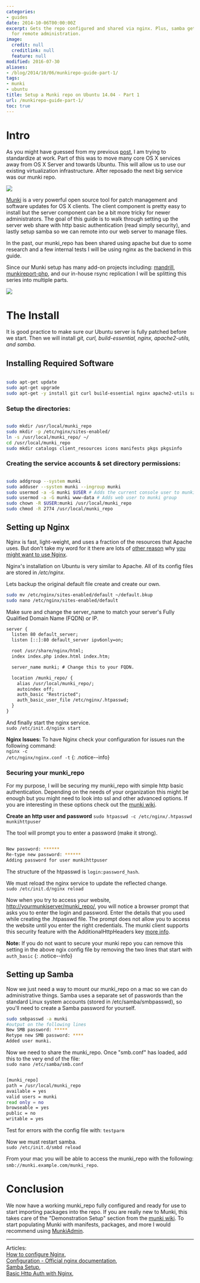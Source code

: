 ```yaml
---
categories:
- guides
date: 2014-10-06T00:00:00Z
excerpt: Gets the repo configured and shared via nginx. Plus, samba gets configured
  for remote administration.
image:
  credit: null
  creditlink: null
  feature: null
modified: 2016-07-30
aliases:
- /blog/2014/10/06/munkirepo-guide-part-1/
tags:
- munki
- ubuntu
title: Setup a Munki repo on Ubuntu 14.04 - Part 1
url: /munkirepo-guide-part-1/
toc: true
---
```



# Intro

As you might have guessed from my previous [post](/blog/2014/10/02/reposado-guide/), I am trying to standardize at work. Part of this was to move many core OS X services away from OS X Server and towards Ubuntu. This will allow us to use our existing virtualization infrastructure. After reposado the next big service was our munki repo.

![](/images/2014-10-06/munki.jpg)

[Munki](http://github.com/munki/munki) is a very powerful open source tool for patch management and software updates for OS X clients. The client component is pretty easy to install but the server component can be a bit more tricky for newer administrators. The goal of this guide is to walk through setting up the server web share with http basic authentication (read simply security), and lastly setup samba so we can remote into our web server to manage files.

In the past, our munki_repo has been shared using apache but due to some research and a few internal tests I will be using nginx as the backend in this guide.

Since our Munki setup has many add-on projects including: [mandrill](https://github.com/wollardj/Mandrill),  [munkireport-php](https://github.com/munkireport/munkireport-php/), and our in-house rsync replication I will be splitting this series into multiple parts.

![](/images/2014-10-06/managed_software_center.png)

# The Install

It is good practice to make sure our Ubuntu server is fully patched before we start. Then we will install _git, curl, build-essential, nginx, apache2-utils, and samba_.


## Installing Required Software

```bash

sudo apt-get update
sudo apt-get upgrade
sudo apt-get -y install git curl build-essential nginx apache2-utils samba

```


### Setup the directories:
```bash

sudo mkdir /usr/local/munki_repo
sudo mkdir -p /etc/nginx/sites-enabled/
ln -s /usr/local/munki_repo/ ~/
cd /usr/local/munki_repo
sudo mkdir catalogs client_resources icons manifests pkgs pkgsinfo

```


### Creating the service accounts & set directory permissions:
```bash

sudo addgroup --system munki
sudo adduser --system munki --ingroup munki
sudo usermod -a -G munki $USER # Adds the current console user to munki group
sudo usermod -a -G munki www-data # Adds web user to munki group
sudo chown -R $USER:munki /usr/local/munki_repo
sudo chmod -R 2774 /usr/local/munki_repo

```

## Setting up Nginx
Nginx is fast, light-weight, and uses a fraction of the resources that Apache uses. But don't take my word for it there are lots of [other reason](http://arstechnica.com/business/2011/11/a-faster-web-server-ripping-out-apache-for-nginx/) why [you might want to use Nginx](http://wiki.nginx.org/WhyUseIt).

Nginx's installation on Ubuntu is very similar to Apache. All of its config files are stored in _/etc/nginx_.

Lets backup the original default file create and create our own.    

```bash
sudo mv /etc/nginx/sites-enabled/default ~/default.bkup
sudo nano /etc/nginx/sites-enabled/default
```

Make sure and change the server_name to match your server's Fully Qualified Domain Name (FQDN) or IP.

```html
server {
  listen 80 default_server;
  listen [::]:80 default_server ipv6only=on;

  root /usr/share/nginx/html;
  index index.php index.html index.htm;

  server_name munki; # Change this to your FQDN.

  location /munki_repo/ {
    alias /usr/local/munki_repo/;
    autoindex off;
    auth_basic "Restricted";
    auth_basic_user_file /etc/nginx/.htpasswd;
  }
}

```

And finally start the nginx service.  
``sudo /etc/init.d/nginx start``

**Nginx Issues:** To have Nginx check your configuration for issues run the following command: <br> <code>nginx -c /etc/nginx/nginx.conf -t</code>
{: .notice--info}


### Securing your munki_repo
For my purpose, I will be securing my munki_repo with simple http basic authentication. Depending on the needs of your organization this might be enough but you might need to look into ssl and other advanced options. If you are interesting in these options check out the [munki wiki](https://github.com/munki/munki/wiki).

**Create an http user and password**
``sudo htpasswd -c /etc/nginx/.htpasswd munkihttpuser``

The tool will prompt you to enter a password (make it strong).
```bash

New password: ******
Re-type new password: ******
Adding password for user munkihttpuser

```

The structure of the htpasswd is ``login:password_hash``.

We must reload the nginx service to update the reflected change.  
``sudo /etc/init.d/nginx reload``

Now when you try to access your website, [http://yourmunkiserver/munki_repo/](), you will notice a browser prompt that asks you to enter the login and password. Enter the details that you used while creating the .htpasswd file. The prompt does not allow you to access the website until you enter the right credentials. The munki client supports this security feature with the AdditionalHttpHeaders key [more info](https://github.com/munki/munki/wiki/Using-Basic-Authentication#configuring-the-clients-to-use-a-password).

**Note:** If you do not want to secure your munki repo you can remove this setting in the above ngix config file by removing the two lines that start with <code>auth_basic</code>
{: .notice--info}


## Setting up Samba
Now we just need a way to mount our munki_repo on a mac so we can do administrative things. Samba uses a separate set of passwords than the standard Linux system accounts (stored in /etc/samba/smbpasswd), so you'll need to create a Samba password for yourself.  

```bash
sudo smbpasswd -a munki
#output on the following lines
New SMB password: *****
Retype new SMB password: ****
Added user munki.
```

Now we need to share the munki_repo. Once "smb.conf" has loaded, add this to the very end of the file:  
``sudo nano /etc/samba/smb.conf``

```bash

[munki_repo]
path = /usr/local/munki_repo
available = yes
valid users = munki      
read only = no
browseable = yes
public = no
writable = yes
```

Test for errors with the config file with: ``testparm``

Now we must restart samba.  
``sudo /etc/init.d/smbd reload``

From your mac you will be able to access the munki_repo with the following: `smb://munki.example.com/munki_repo`.

# Conclusion
We now have a working munki_repo fully configured and ready for use to start importing packages into the repo. If you are really new to Munki, this takes care of the "Demonstration Setup" section from the [munki wiki](https://github.com/munki/munki/wiki). To start populating Munki with manifests, packages, and more I would recommend using [MunkiAdmin](https://github.com/hjuutilainen/munkiadmin).

---

Articles:  
[How to configure Nginx](https://www.digitalocean.com/community/tutorials/how-to-configure-the-nginx-web-server-on-a-virtual-private-server),  
[Configuration - Official nginx documentation](http://wiki.nginx.org/Configuration),  
[Samba Setup](https://help.ubuntu.com/community/How%20to%20Create%20a%20Network%20Share%20Via%20Samba%20Via%20CLI%20(Command-line%20interface/Linux%20Terminal)%20-%20Uncomplicated,%20Simple%20and%20Brief%20Way!),  
[Basic Http Auth with Nginx](https://www.digitalocean.com/community/tutorials/how-to-set-up-http-authentication-with-nginx-on-ubuntu-12-10),  
